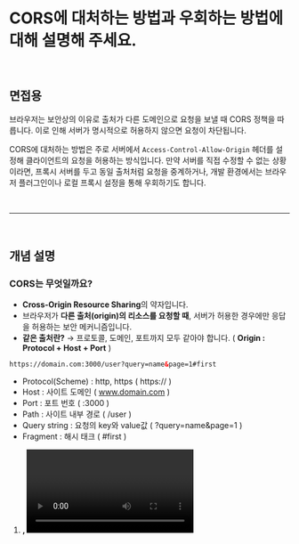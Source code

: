 # CORS에 대처하는 방법과 우회하는 방법에 대해 설명해 주세요.

<br/>

## **면접용**

브라우저는 보안상의 이유로 출처가 다른 도메인으로 요청을 보낼 때 CORS 정책을 따릅니다. 이로 인해 서버가 명시적으로 허용하지 않으면 요청이 차단됩니다.

CORS에 대처하는 방법은 주로 서버에서 `Access-Control-Allow-Origin` 헤더를 설정해 클라이언트의 요청을 허용하는 방식입니다. 만약 서버를 직접 수정할 수 없는 상황이라면, 프록시 서버를 두고 동일 출처처럼 요청을 중계하거나, 개발 환경에서는 브라우저 플러그인이나 로컬 프록시 설정을 통해 우회하기도 합니다.

<br/>

<hr/>
<br/>

## **개념 설명**

### CORS는 무엇일까요?

- **Cross-Origin Resource Sharing**의 약자입니다.
- 브라우저가 **다른 출처(origin)의 리소스를 요청할 때**, 서버가 허용한 경우에만 응답을 허용하는 보안 메커니즘입니다.
- **같은 출처란?**
→ 프로토콜, 도메인, 포트까지 모두 같아야 합니다. ( **Origin : Protocol + Host + Port** )

```html
https://domain.com:3000/user?query=name&page=1#first
```

- Protocol(Scheme) : http, https ( https:// )
- Host : 사이트 도메인 ( www.domain.com )
- Port : 포트 번호 ( :3000 )
- Path : 사이트 내부 경로 ( /user )
- Query string : 요청의 key와 value값 ( ?query=name&page=1 )
- Fragment : 해시 태크 ( #first )

1. **<img>, <video>, <script>, <link> 태그 등은 기본적으로 Cross-Origin 정책을 지원합니다.**

- `<link>` 태그의 href 에서 다른 사이트의 .css 리소스에 접근하는 것이 가능
- `<img>` 태그의 src 에서 다른 사이트의 .png, .jpg 등의 리소스에 접근하는 것이 가능
- `<script>` 태그의 src 에서 다른 사이트의 .js 리소스에 접근하는 것이 가능 (`type="module"` 속성은 제외)

1. **XMLHttpRequest, Fetch API 스크립트는 기본적으로 Same-Origin 정책을 지원합니다.**

- 다른 도메인의 소스에 대해 자바스크립트 ajax 요청 API 호출시
- 웹 폰트 CSS 파일 내 @font-face에서 다른 도메인의 폰트 사용 시

자바스크립트에서의 요청은 기본적으로서로 다른 도메인에 대한 요청을 보안상 제한합니다.
따라서  `http://localhost:3000`에서 `https://api.example.com`으로 데이터를 요청할 때,
브라우저는 **출처가 다르다고 판단하고**, 서버가 이를 허용하지 않으면 요청을 막습니다.

### **대처 방법**

1. **서버에서 CORS 헤더 설정**

```
Access-Control-Allow-Origin: https://example.com
```

- 가장 확실하고 권장되는 방법.
- 백엔드 서버에서 응답 시 위 헤더를 포함하면, 해당 출처의 요청을 허용합니다.
- `Access-Control-Allow-Methods`, `Access-Control-Allow-Headers` 등도 함께 설정될 수 있습니다.

### **우회 방법**

**1. 프록시 서버 사용**

- 클라이언트 → 프록시 → 실제 API로 요청이 가도록 하여 **같은 출처처럼 보이게 만드는 방식**
- 개발 시 `vite.config.js`, `webpack` 등에서 프록시 설정 가능

```
// Vite
server: {
  proxy: {
    '/api': {
      target: 'https://api.example.com',
      changeOrigin: true,
      rewrite: path => path.replace(/^\/api/, '')
    }
  }
}
```

**2. 브라우저 확장 프로그램 사용**

- 개발 단계에서만 사용. 예: CORS Unblock, Allow CORS 플러그인 등
( 브라우저에 **`Access-Control-Allow-Origin: *`** 헤더가 있다고 속임 )
- 실제 의미있는 결과를 응답받을 수 없어서 응답이 발생하는지 확인만 하고싶을 때는 사용.
- 보안상 실제 배포에서는 사용하지 않습니다.